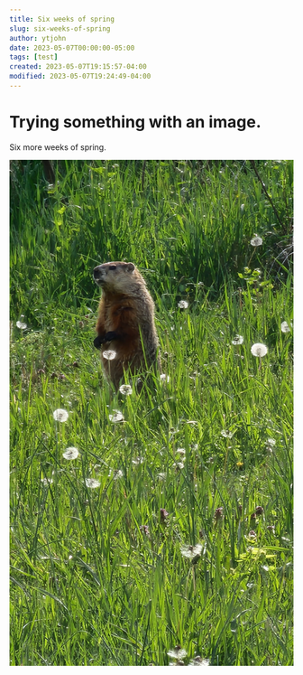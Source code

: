```yaml
---
title: Six weeks of spring
slug: six-weeks-of-spring
author: ytjohn
date: 2023-05-07T00:00:00-05:00
tags: [test]
created: 2023-05-07T19:15:57-04:00
modified: 2023-05-07T19:24:49-04:00
---
```


# Trying something with an image.

Six more weeks of spring. 

![image](/bab21d8b87eb0a869c6096ab82ae3fae.jpg)
